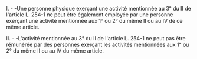 I. - -Une personne physique exerçant une activité mentionnée au 3° du II de l'article L. 254-1 ne peut être également employée par une personne exerçant une activité mentionnée aux 1° ou 2° du même II ou au IV de ce même article.

II. - -L'activité mentionnée au 3° du II de l'article L. 254-1 ne peut pas être rémunérée par des personnes exerçant les activités mentionnées aux 1° ou 2° du même II ou au IV du même article.
